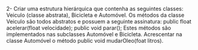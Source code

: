 2- Criar uma estrutura hierárquica que contenha as seguintes classes: Veiculo (classe abstrata), Bicicleta e Automóvel.
Os métodos da classe Veiculo são todos abstratos e possuem a seguinte assinatura:
public float acelerar(float velocidade);
public void parar();
Estes métodos são implementados nas subclasses Automóvel e Bicicleta. Acrescentar na classe Automóvel o método public void mudarOleo(foat litros).
